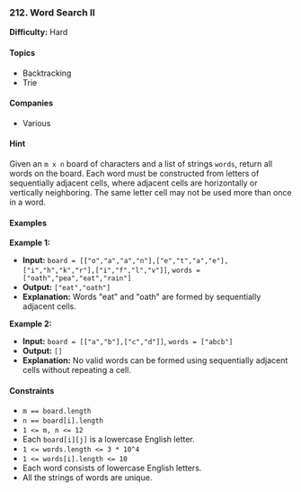 ### 212. Word Search II
**Difficulty:** Hard

#### Topics
- Backtracking
- Trie

#### Companies
- Various

#### Hint
Given an `m x n` board of characters and a list of strings `words`, return all words on the board. Each word must be constructed from letters of sequentially adjacent cells, where adjacent cells are horizontally or vertically neighboring. The same letter cell may not be used more than once in a word.

#### Examples
**Example 1:**
- **Input:** `board = [["o","a","a","n"],["e","t","a","e"],["i","h","k","r"],["i","f","l","v"]]`, `words = ["oath","pea","eat","rain"]`
- **Output:** `["eat","oath"]`
- **Explanation:** Words "eat" and "oath" are formed by sequentially adjacent cells.

**Example 2:**
- **Input:** `board = [["a","b"],["c","d"]]`, `words = ["abcb"]`
- **Output:** `[]`
- **Explanation:** No valid words can be formed using sequentially adjacent cells without repeating a cell.

#### Constraints
- `m == board.length`
- `n == board[i].length`
- `1 <= m, n <= 12`
- Each `board[i][j]` is a lowercase English letter.
- `1 <= words.length <= 3 * 10^4`
- `1 <= words[i].length <= 10`
- Each word consists of lowercase English letters.
- All the strings of words are unique.
